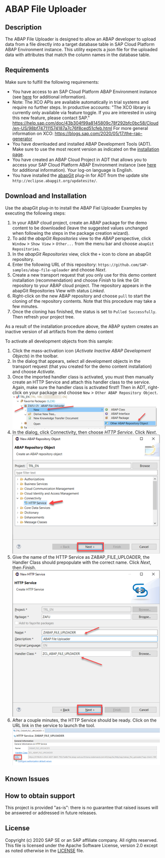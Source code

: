 # ABAP File Uploader

## Description
The ABAP File Uploader is designed to allow an ABAP developer to upload data from a file directly into a target database table in SAP Cloud Platform ABAP Environment instance. This utility expects a json file for the uploaded data with attributes that match the column names in the database table. 

## Requirements
Make sure to fulfill the following requirements:
* You have access to an SAP Cloud Platform ABAP Environment instance (see [here](https://blogs.sap.com/2018/09/04/sap-cloud-platform-abap-environment) for additional information).
* Note: The XCO APIs are available automatically in trial systems and require no further steps. In productive accounts: "The XCO library is currently only available via feature toggle. If you are interested in using this new feature, please contact SAP." https://help.sap.com/doc/43b304f99a8145809c78f292bfc0bc58/Cloud/en-US/98bf747111574187a7c76f8ced51cfeb.html
For more general information on XCO:
https://blogs.sap.com/2020/05/17/the-rap-generator
* You have downloaded and installed ABAP Development Tools (ADT). Make sure to use the most recent version as indicated on the [installation page](https://tools.hana.ondemand.com/#abap). 
* You have created an ABAP Cloud Project in ADT that allows you to access your SAP Cloud Platform ABAP Environment instance (see [here](https://help.sap.com/viewer/5371047f1273405bb46725a417f95433/Cloud/en-US/99cc54393e4c4e77a5b7f05567d4d14c.html) for additional information). Your log-on language is English.
* You have installed the [abapGit](https://github.com/abapGit/eclipse.abapgit.org) plug-in for ADT from the update site `http://eclipse.abapgit.org/updatesite/`.

## Download and Installation
Use the abapGit plug-in to install the ABAP Fiel Uploader Examples by executing the following steps:
1. In your ABAP cloud project, create an ABAP package for the demo content to be downloaded (leave the suggested values unchanged when following the steps in the package creation wizard).
2. To add the <em>abapGit Repositories</em> view to the <em>ABAP</em> perspective, click `Window` > `Show View` > `Other...` from the menu bar and choose `abapGit Repositories`.
3. In the <em>abapGit Repositories</em> view, click the `+` icon to clone an abapGit repository.
4. Enter the following URL of this repository: `https://github.com/SAP-samples/abap-file-uploader` and choose <em>Next</em>.
5. Create a new transport request that you only use for this demo content installation (recommendation) and choose <em>Finish</em> to link the Git repository to your ABAP cloud project. The repository appears in the abapGit Repositories View with status <em>Linked</em>.
6. Right-click on the new ABAP repository and choose `pull` to start the cloning of the repository contents. Note that this procedure may take a few minutes. 
8. Once the cloning has finished, the status is set to `Pulled Successfully`. Then refresh your project tree. 

As a result of the installation procedure above, the ABAP system creates an inactive version of all artifacts from the demo content

To activate all development objects from this sample: 
1. Click the mass-activation icon (<em>Activate Inactive ABAP Development Objects</em>) in the toolbar.  
2. In the dialog that appears, select all development objects in the transport request (that you created for the demo content installation) and choose <em>Activate</em>.
3. Once the imported handler class is activated, you must then manually create an HTTP Service and attach this handler class to the service.  Again, make sure the handler class is activated first!!  Then in ADT, right-click on your package and choose `New` > `Other ABAP Repository Object`.
<br>![](/images/1.png)
4. In the dialog, click Connectivity, then choose <em>HTTP Service</em>.  Click <em>Next</em>.
<br>![](/images/2.png)
5. Give the name of the HTTP Service as ZABAP_FILE_UPLOADER, the Handler Class should prepopulate with the correct name. Click <em>Next</em>, then <em>Finish</em>.
<br>![](/images/3.png)
6. After a couple minutes, the HTTP Service should be ready. Click on the URL link in the service to launch the tool.
<br>![](/images/4.png)


## Known Issues

## How to obtain support
This project is provided "as-is": there is no guarantee that raised issues will be answered or addressed in future releases.

## License
Copyright (c) 2020 SAP SE or an SAP affiliate company. All rights reserved. 
This file is licensed under the Apache Software License, version 2.0 except as noted otherwise in the [LICENSE](LICENSE) file.
